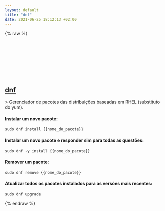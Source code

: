 ```yaml
---
layout: default
title: "dnf"
date: 2021-06-25 18:12:13 +02:00
---
```

{% raw %}
<h2 id="dnf">
  <a href="/pt_br/linux/dnf.html">dnf</a> <a href="#dnf"><svg class="icon">
    <use href="/assets/images/unicode_sprite.svg#link" />
  </svg></a>
</h2>
> Gerenciador de pacotes das distribuições baseadas em RHEL (substituto do yum).

#### Instalar um novo pacote:
```shell
sudo dnf install {{nome_do_pacote}}
```
#### Instalar um novo pacote e responder sim para todas as questões:
```shell
sudo dnf -y install {{nome_do_pacote}}
```
#### Remover um pacote:
```shell
sudo dnf remove {{nome_do_pacote}}
```
#### Atualizar todos os pacotes instalados para as versões mais recentes:
```shell
sudo dnf upgrade
```
{% endraw %}